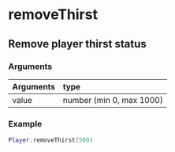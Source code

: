 # removeThirst
## Remove player thirst status
### Arguments
| Arguments    | type |
| ---------- | :--------- |
| value | number (min 0, max 1000) |

### Example
```lua
Player.removeThirst(500)
```